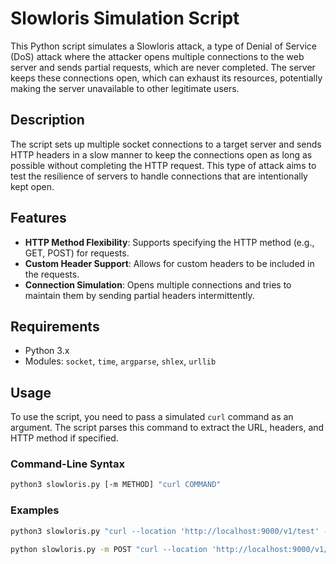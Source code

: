 # Slowloris Simulation Script

This Python script simulates a Slowloris attack, a type of Denial of Service (DoS) attack where the attacker opens multiple connections to the web server and sends partial requests, which are never completed. The server keeps these connections open, which can exhaust its resources, potentially making the server unavailable to other legitimate users.

## Description

The script sets up multiple socket connections to a target server and sends HTTP headers in a slow manner to keep the connections open as long as possible without completing the HTTP request. This type of attack aims to test the resilience of servers to handle connections that are intentionally kept open.

## Features

- **HTTP Method Flexibility**: Supports specifying the HTTP method (e.g., GET, POST) for requests.
- **Custom Header Support**: Allows for custom headers to be included in the requests.
- **Connection Simulation**: Opens multiple connections and tries to maintain them by sending partial headers intermittently.

## Requirements

- Python 3.x
- Modules: `socket`, `time`, `argparse`, `shlex`, `urllib`

## Usage

To use the script, you need to pass a simulated `curl` command as an argument. The script parses this command to extract the URL, headers, and HTTP method if specified.

### Command-Line Syntax

```bash
python3 slowloris.py [-m METHOD] "curl COMMAND"
```

### Examples
```bash
python3 slowloris.py "curl --location 'http://localhost:9000/v1/test' --header 'X-App-Id: x-app'"
```
```bash
python slowloris.py -m POST "curl --location 'http://localhost:9000/v1/test' --header 'X-App-Id: x-app'"
```